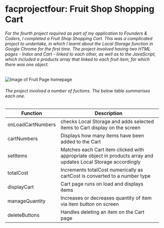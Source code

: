# facprojectfour: Fruit Shop Shopping Cart
###### For the fourth project required as part of my application to Founders & Coders, I completed a Fruit Shop Shopping Cart. This was a complicated project to undertake, in which I learnt about the Local Storage function in Google Chrome for the first time. The project involved having two HTML pages - Index and Cart - linked to each other, as well as to the JavaScript, which included a products array that linked to each fruit item, for which there was one object.

![Image of Fruit Page homepage](https://dominicsimpson.github.io/facprojectfour/images/screenshotindexpage.jpg)



###### The project involved a number of fuctions. The below table summarises each one.
| Function           | Description |
| ------------------ | ------------- |
| onLoadCartNumbers  | checks Local Storage and adds selected items to Cart display on the screen |
| cartNumbers        | Displays how many items have been added to the Cart  |
| setItems           | Matches each Cart item clicked with appropriate object in products array and updates Local Storage accordingly  |
| totalCost          | Increments totalCost numerically as cartCost is converted to a number type  |
| displayCart        | Cart page runs on load and displays items  | 
| manageQuantity     | Increases or decreases quantity of item via item button on screen  |
| deleteButtons      | Handles deleting an item on the Cart page  |
